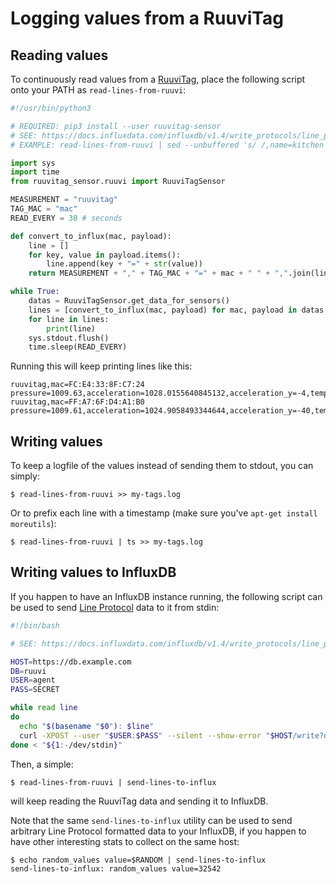 # Logging values from a RuuviTag

## Reading values

To continuously read values from a [RuuviTag](https://tag.ruuvi.com/), place the following script onto your PATH as `read-lines-from-ruuvi`:

```py
#!/usr/bin/python3

# REQUIRED: pip3 install --user ruuvitag-sensor
# SEE: https://docs.influxdata.com/influxdb/v1.4/write_protocols/line_protocol_tutorial/
# EXAMPLE: read-lines-from-ruuvi | sed --unbuffered 's/ /,name=kitchen /' | send-lines-to-influx

import sys
import time
from ruuvitag_sensor.ruuvi import RuuviTagSensor

MEASUREMENT = "ruuvitag"
TAG_MAC = "mac"
READ_EVERY = 30 # seconds

def convert_to_influx(mac, payload):
    line = []
    for key, value in payload.items():
        line.append(key + "=" + str(value))
    return MEASUREMENT + "," + TAG_MAC + "=" + mac + " " + ",".join(line)

while True:
    datas = RuuviTagSensor.get_data_for_sensors()
    lines = [convert_to_influx(mac, payload) for mac, payload in datas.items()]
    for line in lines:
        print(line)
    sys.stdout.flush()
    time.sleep(READ_EVERY)

```

Running this will keep printing lines like this:

```
ruuvitag,mac=FC:E4:33:8F:C7:24 pressure=1009.63,acceleration=1028.0155640845132,acceleration_y=-4,temperature=25.12,battery=2815,acceleration_x=-4,humidity=29.0,acceleration_z=1028
ruuvitag,mac=FF:A7:6F:D4:A1:B0 pressure=1009.61,acceleration=1024.9058493344644,acceleration_y=-40,temperature=24.91,battery=3175,acceleration_x=-16,humidity=28.0,acceleration_z=1024
```

## Writing values

To keep a logfile of the values instead of sending them to stdout, you can simply:

```
$ read-lines-from-ruuvi >> my-tags.log
```

Or to prefix each line with a timestamp (make sure you've `apt-get install moreutils`):

```
$ read-lines-from-ruuvi | ts >> my-tags.log
```

## Writing values to InfluxDB

If you happen to have an InfluxDB instance running, the following script can be used to send [Line Protocol](https://docs.influxdata.com/influxdb/v1.4/write_protocols/line_protocol_tutorial/) data to it from stdin:

```sh
#!/bin/bash

# SEE: https://docs.influxdata.com/influxdb/v1.4/write_protocols/line_protocol_tutorial/

HOST=https://db.example.com
DB=ruuvi
USER=agent
PASS=SECRET

while read line
do
  echo "$(basename "$0"): $line"
  curl -XPOST --user "$USER:$PASS" --silent --show-error "$HOST/write?db=$DB" --data-binary "$line"
done < "${1:-/dev/stdin}"
```

Then, a simple:

```
$ read-lines-from-ruuvi | send-lines-to-influx
```

will keep reading the RuuviTag data and sending it to InfluxDB.

Note that the same `send-lines-to-influx` utility can be used to send arbitrary Line Protocol formatted data to your InfluxDB, if you happen to have other interesting stats to collect on the same host:

```
$ echo random_values value=$RANDOM | send-lines-to-influx
send-lines-to-influx: random_values value=32542
```
